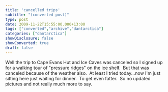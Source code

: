 ```yaml
---
title: 'cancelled trips'
subtitle: "(converted post)"
type: post
date: 2009-11-22T15:55:00.000+13:00
tags: ["converted","archive","dantarctica"]
categories: ["dantarctica"]
showDisclosure: false
showConverted: true
draft: false
---
```


Well the trip to Cape Evans Hut and Ice Caves was canceled so I signed up for a walking tour of "pressure ridges" on the ice shelf.  But that was canceled because of the weather also.  At least I tried today...now I'm just sitting here just waiting for dinner.  To get even fatter.  So no updated pictures and not really much more to say.